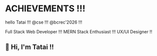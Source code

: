 # ACHIEVEMENTS !!!
hello Tatai !!!
@cse !!!
@bcrec'2026 !!!
<!DOCTYPE html>

Full Stack Web Developer !!!
MERN Stack Enthusiast !!!
UX/UI Designer !!

## 👋 Hi, I'm Tatai !!
